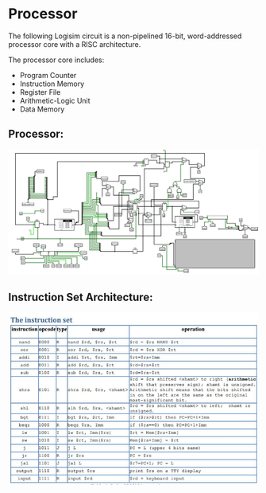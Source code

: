 # Processor

The following Logisim circuit is a non-pipelined 16-bit, word-addressed processor core with a RISC architecture. 

The processor core includes:
* Program Counter
* Instruction Memory
* Register File
* Arithmetic-Logic Unit
* Data Memory

 ## Processor: 

![Processor](https://raw.githubusercontent.com/belaltaher8/Non-Pipelined-Processor/master/ProcessorCorePicture.PNG)

## Instruction Set Architecture:
![ISA](https://raw.githubusercontent.com/belaltaher8/Non-Pipelined-Processor/master/Instruction%20set.JPG)
